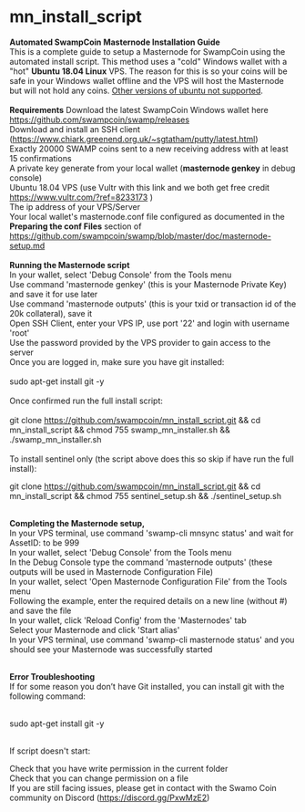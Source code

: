 # mn_install_script
<b>Automated SwampCoin Masternode Installation Guide</b>
<br>
This is a complete guide to setup a Masternode for SwampCoin using the automated install script. This method uses a "cold" Windows wallet with a "hot" <b>Ubuntu 18.04 Linux</b> VPS. The reason for this is so your coins will be safe in your Windows wallet offline and the VPS will host the Masternode but will not hold any coins.  <u>Other versions of ubuntu not supported</u>. 
<br><br>
<b>Requirements</b>
Download the latest SwampCoin Windows wallet here https://github.com/swampcoin/swamp/releases<br>
Download and install an SSH client (https://www.chiark.greenend.org.uk/~sgtatham/putty/latest.html)<br>
Exactly 20000 SWAMP coins sent to a new receiving address with at least 15 confirmations<br>
A private key generate from your local wallet (<b>masternode genkey</b> in debug console)<br>
Ubuntu 18.04 VPS (use Vultr with this link and we both get free credit https://www.vultr.com/?ref=8233173 )<br>
The ip address of your VPS/Server<br>
Your local wallet's masternode.conf file configured as documented in the <b>Preparing the conf Files</b> section of https://github.com/swampcoin/swamp/blob/master/doc/masternode-setup.md<br><br>
<b>Running the Masternode script</b><br>
In your wallet, select 'Debug Console' from the Tools menu<br>
Use command 'masternode genkey' (this is your Masternode Private Key) and save it for use later<br>
Use command 'masternode outputs' (this is your txid or transaction id of the 20k collateral), save it <br>
Open SSH Client, enter your VPS IP, use port '22' and login with username 'root'<br>
Use the password provided by the VPS provider to gain access to the server<br>
Once you are logged in, make sure you have git installed:<br><br>
sudo apt-get install git -y<br><br>
Once confirmed run the full install script:<br><br>
git clone https://github.com/swampcoin/mn_install_script.git && cd mn_install_script && chmod 755 swamp_mn_installer.sh && ./swamp_mn_installer.sh<br><br>
To install sentinel only (the script above does this so skip if have run the full install):

git clone https://github.com/swampcoin/mn_install_script.git && cd mn_install_script && chmod 755 sentinel_setup.sh && ./sentinel_setup.sh<br><br>

<b>Completing the Masternode setup,</b><br>
In your VPS terminal, use command 'swamp-cli mnsync status' and wait for AssetID: to be 999<br>
In your wallet, select 'Debug Console' from the Tools menu<br>
In the Debug Console type the command 'masternode outputs' (these outputs will be used in Masternode Configuration File)<br>
In your wallet, select 'Open Masternode Configuration File' from the Tools menu<br>
Following the example, enter the required details on a new line (without #) and save the file<br>
In your wallet, click 'Reload Config' from the 'Masternodes' tab<br>
Select your Masternode and click 'Start alias'<br>
In your VPS terminal, use command 'swamp-cli masternode status' and you should see your Masternode was successfully started<br><br>

<b>Error Troubleshooting</b><br>
If for some reason you don’t have Git installed, you can install git with the following command:<br><br>

sudo apt-get install git -y<br><br>

If script doesn't start:<br>

Check that you have write permission in the current folder<br>
Check that you can change permission on a file<br>
If you are still facing issues, please get in contact with the Swamo Coin community on Discord (https://discord.gg/PxwMzE2)
